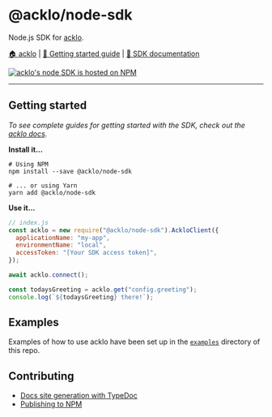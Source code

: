 # @acklo/node-sdk

Node.js SDK for [acklo](https://acklo.app).

[🏠 acklo](https://acklo.app) | [🚀 Getting started guide](https://acklo.app/docs/quick_starts/getting_started_with_the_nodejs_sdk) | [📘 SDK documentation](https://acklo.app/docs/nodejs_sdk)

[![acklo's node SDK is hosted on NPM](https://img.shields.io/npm/v/@acklo/node-sdk?label=%40acklo%2Fnode-sdk)](https://www.npmjs.com/package/@acklo/node-sdk)

---

## Getting started

_To see complete guides for getting started with the SDK, check out the [acklo docs](https://acklo.app/docs)._

**Install it...**

```shell
# Using NPM
npm install --save @acklo/node-sdk

# ... or using Yarn
yarn add @acklo/node-sdk
```

**Use it...**

```js
// index.js
const acklo = new require("@acklo/node-sdk").AckloClient({
  applicationName: "my-app",
  environmentName: "local",
  accessToken: "[Your SDK access token]",
});

await acklo.connect();

const todaysGreeting = acklo.get("config.greeting");
console.log(`${todaysGreeting} there!`);
```

## Examples

Examples of how to use acklo have been set up in the [`examples`](https://github.com/acklo/node-sdk/tree/master/examples) directory of this repo.

## Contributing

- [Docs site generation with TypeDoc](./docs/typedoc.md)
- [Publishing to NPM](./docs/publishing_to_npm.md)
